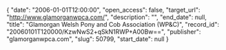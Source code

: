 {
  "date": "2006-01-01T12:00:00", 
  "open_access": false, 
  "target_url": "http://www.glamorganwpca.com/", 
  "description": "", 
  "end_date": null, 
  "title": "Glamorgan Welsh Pony and Cob Association (WP&C)", 
  "record_id": "20060101T120000/KzwNwS2+qSkN1RWP+A00Bw==", 
  "publisher": "glamorganwpca.com", 
  "slug": 50799, 
  "start_date": null
}

